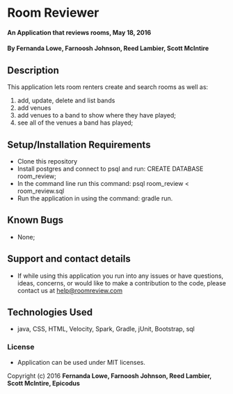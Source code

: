 # Room Reviewer

#### An Application that reviews rooms, May 18, 2016

#### By Fernanda Lowe, Farnoosh Johnson, Reed Lambier, Scott McIntire

## Description

This application lets room renters create and search rooms as well as:

1. add, update, delete and list bands
2. add venues
3. add venues to a band to show where they have played;
4. see all of the venues a band has played;

## Setup/Installation Requirements

* Clone this repository
* Install postgres and connect to psql and run: CREATE DATABASE room_review;
* In the command line run this command: psql room_review < room_review.sql
* Run the application in using the command: gradle run.


## Known Bugs

* None;

## Support and contact details

* If while using this application you run into any issues or have questions, ideas, concerns, or would like to make a contribution to the code, please contact us at help@roomreview.com

## Technologies Used

* java, CSS, HTML, Velocity, Spark, Gradle, jUnit, Bootstrap, sql

### License

* Application can be used under MIT licenses.

Copyright (c) 2016 **Fernanda Lowe, Farnoosh Johnson, Reed Lambier, Scott McIntire, Epicodus**
